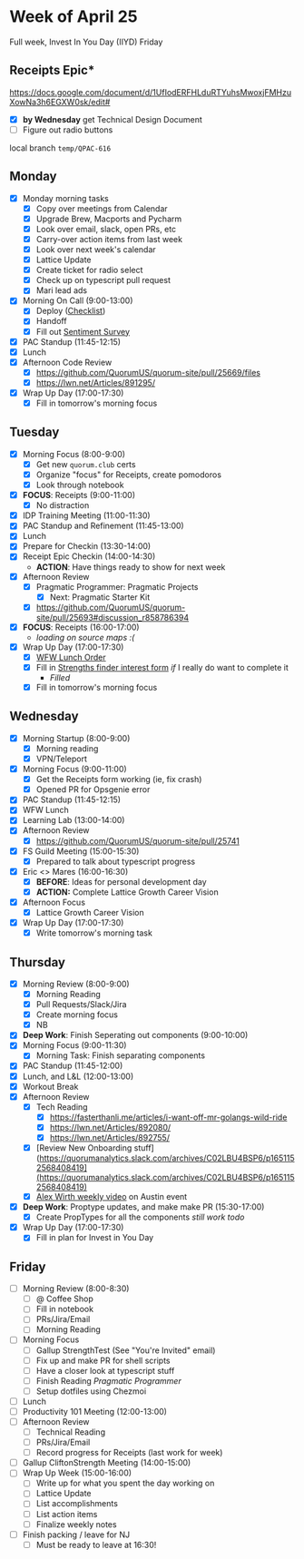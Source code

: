 # Week of April 25
Full week, Invest In You Day (IIYD) Friday

## Receipts Epic*
https://docs.google.com/document/d/1UfIodERFHLduRTYuhsMwoxjFMHzuXowNa3h6EGXW0sk/edit#
 - [x] **by Wednesday** get Technical Design Document
 - [ ] Figure out radio buttons

local branch `temp/QPAC-616`

## Monday
 - [x] Monday morning tasks
	 - [x] Copy over meetings from Calendar
	 - [x] Upgrade Brew, Macports and Pycharm
	 - [x] Look over email, slack, open PRs, etc
	 - [x] Carry-over action items from last week
	 - [x] Look over next week's calendar
	 - [x] Lattice Update
	 - [x] Create ticket for radio select
	 - [x] Check up on typescript pull request
	 - [x] Mari lead ads
 - [x] Morning On Call (9:00-13:00)
	 - [x] Deploy ([Checklist](https://docs.google.com/a/quorum.us/forms/d/e/1FAIpQLScjeQ6IEu7BYmvKcfqVGRv3t3o5Hayp-euOcj-Z-saNHAdnHw/viewform))
	 - [x] Handoff
	 - [x] Fill out [Sentiment Survey](https://docs.google.com/forms/d/e/1FAIpQLSdtyXnjmUTBffuaqRk_KMSdBf6mLM91ZLiemxTogTye2-O4BA/viewform)
 - [x] PAC Standup (11:45-12:15)
 - [x] Lunch
 - [x] Afternoon Code Review
	 - [x] https://github.com/QuorumUS/quorum-site/pull/25669/files
	 - [x] https://lwn.net/Articles/891295/
 - [x] Wrap Up Day (17:00-17:30)
	 - [x] Fill in tomorrow's morning focus

## Tuesday
 - [x] Morning Focus (8:00-9:00)
	 - [x] Get new `quorum.club` certs
	 - [x] Organize "focus" for Receipts, create pomodoros
	 - [x] Look through notebook
 - [x] **FOCUS**: Receipts (9:00-11:00)
	 - [x] No distraction
 - [x] IDP Training Meeting (11:00-11:30)
 - [x] PAC Standup and Refinement (11:45-13:00)
 - [x] Lunch
 - [x] Prepare for Checkin (13:30-14:00)
 - [x] Receipt Epic Checkin (14:00-14:30)
	 - **ACTION**: Have things ready to show for next week
 - [x] Afternoon Review
	 - [x] Pragmatic Programmer: Pragmatic Projects
		 - [x] Next: Pragmatic Starter Kit
	 - [x] https://github.com/QuorumUS/quorum-site/pull/25693#discussion_r858786394
 - [x] **FOCUS**: Receipts (16:00-17:00)
	 - *loading on source maps :(*
 - [x] Wrap Up Day (17:00-17:30)
	 - [x] [WFW Lunch Order](https://quorumanalytics.slack.com/archives/C01QARH571U/p1650979258297939)
	 - [x] Fill in [Strengths finder interest form](https://docs.google.com/forms/d/e/1FAIpQLSdwTE1f4R3lqld_UBfH5XvoDEs2I8LGr1jwpwCv--AjQlYeYA/viewform) *if* I really do want to complete it
		 - *Filled*
	 - [x] Fill in tomorrow's morning focus

## Wednesday
 - [x] Morning Startup (8:00-9:00)
	 - [x] Morning reading
	 - [x] VPN/Teleport
 - [x] Morning Focus (9:00-11:00)
	 - [x] Get the Receipts form working (ie, fix crash)
	 - [x] Opened PR for Opsgenie error
 - [x] PAC Standup (11:45-12:15)
 - [x] WFW Lunch
 - [x] Learning Lab (13:00-14:00)
 - [x] Afternoon Review
	 - [x] https://github.com/QuorumUS/quorum-site/pull/25741
 - [x] FS Guild Meeting (15:00-15:30)
	 - [x] Prepared to talk about typescript progress
 - [x] Eric <> Mares (16:00-16:30)
	 - [x] **BEFORE**: Ideas for personal development day
	 - [x] **ACTION:** Complete Lattice Growth Career Vision
 - [x] Afternoon Focus
	 - [x] Lattice Growth Career Vision
 - [x] Wrap Up Day (17:00-17:30)
	 - [x] Write tomorrow's morning task

## Thursday
 - [x] Morning Review (8:00-9:00)
	 - [x] Morning Reading
	 - [x] Pull Requests/Slack/Jira
	 - [x] Create morning focus
	 - [x] NB
 - [x] **Deep Work**: Finish Seperating out components (9:00-10:00)
 - [x] Morning Focus (9:00-11:30)
	 - [x] Morning Task: Finish separating components
 - [x] PAC Standup (11:45-12:00)
 - [x] Lunch, and L&L (12:00-13:00)
 - [x] Workout Break
 - [x] Afternoon Review
	 - [x] Tech Reading
		 - [x] https://fasterthanli.me/articles/i-want-off-mr-golangs-wild-ride
		 - [x] https://lwn.net/Articles/892080/
		 - [x] https://lwn.net/Articles/892755/
	 - [x] [Review New Onboarding stuff](https://quorumanalytics.slack.com/archives/C02LBU4BSP6/p1651152568408419](https://quorumanalytics.slack.com/archives/C02LBU4BSP6/p1651152568408419)
	 - [x] [Alex Wirth weekly video](https://quorumanalytics.slack.com/archives/C04JJQ33T/p1651154436208489) on Austin event
 - [x] **Deep Work**: Proptype updates, and make make PR (15:30-17:00)
	 - [x] Create PropTypes for all the components *still work todo*
 - [x] Wrap Up Day (17:00-17:30)
	 - [x] Fill in plan for Invest in You Day

## Friday
 - [ ] Morning Review (8:00-8:30)
	 - [ ] @ Coffee Shop
	 - [ ] Fill in notebook
	 - [ ] PRs/Jira/Email
	 - [ ] Morning Reading
 - [ ] Morning Focus
	 - [ ] Gallup StrengthTest (See "You're Invited" email)
	 - [ ] Fix up and make PR for shell scripts
	 - [ ] Have a closer look at typescript stuff
	 - [ ] Finish Reading *Pragmatic Programmer*
	 - [ ] Setup dotfiles using Chezmoi
 - [ ] Lunch
 - [ ] Productivity 101 Meeting (12:00-13:00)
 - [ ] Afternoon Review
	 - [ ] Technical Reading
	 - [ ] PRs/Jira/Email
	 - [ ] Record progress for Receipts (last work for week)
 - [ ] Gallup CliftonStrength Meeting (14:00-15:00)
 - [ ] Wrap Up Week (15:00-16:00)
	 - [ ] Write up for what you spent the day working on
	 - [ ] Lattice Update
	 - [ ] List accomplishments
	 - [ ] List action items
	 - [ ] Finalize weekly notes
 - [ ] Finish packing / leave for NJ
	 - [ ] Must be ready to leave at 16:30!
